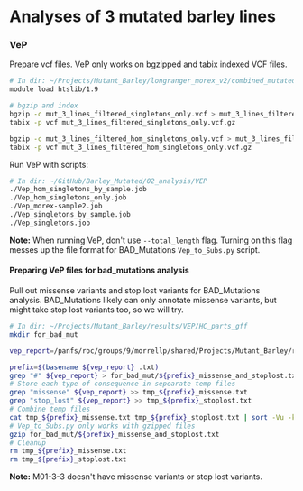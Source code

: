 # Analyses of 3 mutated barley lines

### VeP

Prepare vcf files. VeP only works on bgzipped and tabix indexed VCF files.

```bash
# In dir: ~/Projects/Mutant_Barley/longranger_morex_v2/combined_mutated/Filtered
module load htslib/1.9

# bgzip and index
bgzip -c mut_3_lines_filtered_singletons_only.vcf > mut_3_lines_filtered_singletons_only.vcf.gz
tabix -p vcf mut_3_lines_filtered_singletons_only.vcf.gz

bgzip -c mut_3_lines_filtered_hom_singletons_only.vcf > mut_3_lines_filtered_hom_singletons_only.vcf.gz
tabix -p vcf mut_3_lines_filtered_hom_singletons_only.vcf.gz
```

Run VeP with scripts:

```bash
# In dir: ~/GitHub/Barley_Mutated/02_analysis/VEP
./Vep_hom_singletons_by_sample.job
./Vep_hom_singletons_only.job
./Vep_morex-sample2.job
./Vep_singletons_by_sample.job
./Vep_singletons.job
```

**Note:** When running VeP, don't use `--total_length` flag. Turning on this flag messes up the file format for BAD_Mutations `Vep_to_Subs.py` script.

#### Preparing VeP files for bad_mutations analysis

Pull out missense variants and stop lost variants for BAD_Mutations analysis. BAD_Mutations likely can only annotate missense variants, but might take stop lost variants too, so we will try.

```bash
# In dir: ~/Projects/Mutant_Barley/results/VEP/HC_parts_gff
mkdir for_bad_mut

vep_report=/panfs/roc/groups/9/morrellp/shared/Projects/Mutant_Barley/results/VEP/HC_parts_gff/mut_3_lines_filtered_singletons_only.txt

prefix=$(basename ${vep_report} .txt)
grep "#" ${vep_report} > for_bad_mut/${prefix}_missense_and_stoplost.txt
# Store each type of consequence in sepearate temp files
grep "missense" ${vep_report} >> tmp_${prefix}_missense.txt
grep "stop_lost" ${vep_report} >> tmp_${prefix}_stoplost.txt
# Combine temp files
cat tmp_${prefix}_missense.txt tmp_${prefix}_stoplost.txt | sort -Vu -k2,2 >> for_bad_mut/${prefix}_missense_and_stoplost.txt
# Vep_to_Subs.py only works with gzipped files
gzip for_bad_mut/${prefix}_missense_and_stoplost.txt
# Cleanup
rm tmp_${prefix}_missense.txt
rm tmp_${prefix}_stoplost.txt
```

**Note:** M01-3-3 doesn't have missense variants or stop lost variants.
